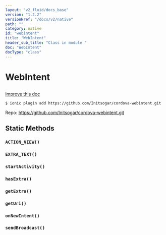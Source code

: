 ```yaml
---
layout: "v2_fluid/docs_base"
version: "1.2.2"
versionHref: "/docs/v2/native"
path: ""
category: native
id: "webintent"
title: "WebIntent"
header_sub_title: "Class in module "
doc: "WebIntent"
docType: "class"
---
```









<h1 class="api-title">

  
  WebIntent
  

  

  

</h1>

<a class="improve-v2-docs" href="http://github.com/driftyco/ionic-native/edit/master/-native/src/plugins/webintent.ts#L1">
  Improve this doc
</a>





<!-- decorators -->


<pre><code>$ ionic plugin add https://github.com/Initsogar/cordova-webintent.git</code></pre>
<p>Repo:
  <a href="https://github.com/Initsogar/cordova-webintent.git">
    https://github.com/Initsogar/cordova-webintent.git
  </a>
</p>

<!-- description -->




<!-- @usage tag -->


<!-- @property tags -->
<h2>Static Methods</h2>
<div id="ACTION_VIEW"></div>
<h3><code>ACTION_VIEW()</code>

</h3>











<div id="EXTRA_TEXT"></div>
<h3><code>EXTRA_TEXT()</code>

</h3>











<div id="startActivity"></div>
<h3><code>startActivity()</code>

</h3>











<div id="hasExtra"></div>
<h3><code>hasExtra()</code>

</h3>











<div id="getExtra"></div>
<h3><code>getExtra()</code>

</h3>











<div id="getUri"></div>
<h3><code>getUri()</code>

</h3>











<div id="onNewIntent"></div>
<h3><code>onNewIntent()</code>

</h3>











<div id="sendBroadcast"></div>
<h3><code>sendBroadcast()</code>

</h3>












<!-- methods on the class --><!-- related link --><!-- end content block -->


<!-- end body block -->

